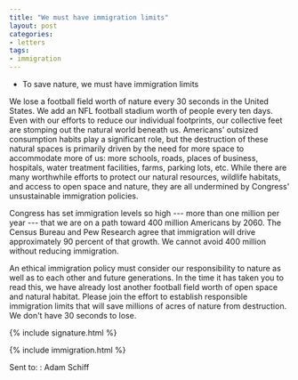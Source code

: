 ```yaml
---
title: "We must have immigration limits"
layout: post
categories:
- letters
tags:
- immigration
---
```


- To save nature, we must have immigration limits

We lose a football field worth of nature every 30 seconds in the United States. We add an NFL football stadium worth of people every ten days. Even with our efforts to reduce our individual footprints, our collective feet are stomping out the natural world beneath us. Americans' outsized consumption habits play a significant role, but the destruction of these natural spaces is primarily driven by the need for more space to accommodate more of us: more schools, roads, places of business, hospitals, water treatment facilities, farms, parking lots, etc. While there are many worthwhile efforts to protect our natural resources, wildlife habitats, and access to open space and nature, they are all undermined by Congress' unsustainable immigration policies. 
 
Congress has set immigration levels so high --- more than one million per year --- that we are on a path toward 400 million Americans by 2060. The Census Bureau and Pew Research agree that immigration will drive approximately 90 percent of that growth. We cannot avoid 400 million without reducing immigration.
 
An ethical immigration policy must consider our responsibility to nature as well as to each other and future generations. In the time it has taken you to read this, we have already lost another football field worth of open space and natural habitat. Please join the effort to establish responsible immigration limits that will save millions of acres of nature from destruction. We don't have 30 seconds to lose.

{% include signature.html %}

{% include immigration.html %}

Sent to:
: Adam Schiff
